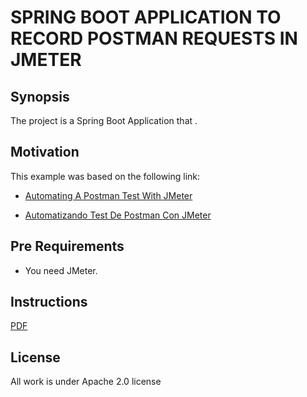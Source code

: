 # SPRING BOOT APPLICATION TO RECORD POSTMAN REQUESTS IN JMETER

## Synopsis

The project is a Spring Boot Application that . 

## Motivation

This example was based on the following link:
- [Automating A Postman Test With JMeter](https://apiumhub.com/tech-blog-barcelona/automatizing-postman-test-jmeter/)

- [Automatizando Test De Postman Con JMeter](https://apiumhub.com/es/tech-blog-barcelona/automatizando-test-postman-jmeter/)

## Pre Requirements

- You need JMeter.


## Instructions

[PDF](https://github.com/rafael-alcocer-caldera/spring-boot-postman-jmeter/blob/main/documentation/Automating%20A%20Postman%20Test%20With%20JMeter.pdf)

## License

All work is under Apache 2.0 license